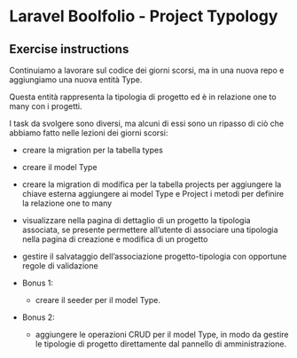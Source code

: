 # Laravel Boolfolio - Project Typology

## Exercise instructions

Continuiamo a lavorare sul codice dei giorni scorsi, ma in una nuova repo e aggiungiamo una nuova entità Type.

Questa entità rappresenta la tipologia di progetto ed è in relazione one to many con i progetti.

I task da svolgere sono diversi, ma alcuni di essi sono un ripasso di ciò che abbiamo fatto nelle lezioni dei giorni scorsi:
- creare la migration per la tabella types
- creare il model Type
- creare la migration di modifica per la tabella projects per aggiungere la chiave esterna
aggiungere ai model Type e Project i metodi per definire la relazione one to many
- visualizzare nella pagina di dettaglio di un progetto la tipologia associata, se presente
permettere all’utente di associare una tipologia nella pagina di creazione e modifica di un progetto
- gestire il salvataggio dell’associazione progetto-tipologia con opportune regole di validazione

- Bonus 1:
    - creare il seeder per il model Type.

- Bonus 2:
    - aggiungere le operazioni CRUD per il model Type, in modo da gestire le tipologie di progetto direttamente dal pannello di amministrazione.